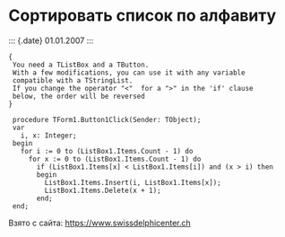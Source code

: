 Сортировать список по алфавиту
==============================

::: {.date}
01.01.2007
:::

    { 
     You need a TListBox and a TButton. 
     With a few modifications, you can use it with any variable 
     compatible with a TStringList. 
     If you change the operator "<"  for a ">" in the 'if' clause 
     below, the order will be reversed 
    }
     
     procedure TForm1.Button1Click(Sender: TObject);
     var
       i, x: Integer;
     begin
       for i := 0 to (ListBox1.Items.Count - 1) do
         for x := 0 to (ListBox1.Items.Count - 1) do
           if (ListBox1.Items[x] < ListBox1.Items[i]) and (x > i) then
           begin
             ListBox1.Items.Insert(i, ListBox1.Items[x]);
             ListBox1.Items.Delete(x + 1);
           end;
     end;

Взято с сайта: <https://www.swissdelphicenter.ch>

 
